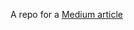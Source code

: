 
A repo for a [Medium article](https://stevenpcurtis.medium.com/an-animated-uipagecontrol-from-scra-75bc919d3174)
